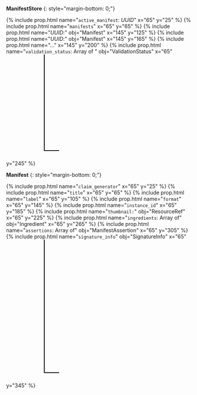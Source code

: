 
**ManifestStore**
{: style="margin-bottom: 0;"}

<div style="position: relative;" markdown="1" >
{% include prop.html name="<code>active_manifest</code>: <i>UUID</i>" x="65" y="25" %}
{% include prop.html name="<code>manifests</code>" x="65" y="65" %}
{% include prop.html name="<i>UUID</i>:" obj="Manifest" x="145" y="125" %}
{% include prop.html name="<i>UUID</i>:" obj="Manifest" x="145" y="165" %}
{% include prop.html name="..." x="145" y="200" %}
{% include prop.html name="<code>validation_status</code>: Array of " obj="ValidationStatus" x="65" y="245" %}

<svg height="300" width="300" style="margin-top: 0;">
  <polyline points="20,0 20,260 60,260" 
  style="fill:none;stroke:black;stroke-width:2" /> <!-- Large "L -->
  
  <polyline points="20,40 60,40" 
  style="fill:none;stroke:black;stroke-width:2" /> <!-- 1st horiz from large "L" -->

  <polyline points="20,80 60,80" 
  style="fill:none;stroke:black;stroke-width:2" /> <!-- 2d horiz from large "L" -->


   <polyline points="100,100 100,220 100,220, 140,220" 
  style="fill:none;stroke:black;stroke-width:2" /> <!-- Small "L -->

  <polyline points="100,140 140,140" 
  style="fill:none;stroke:black;stroke-width:2" /> <!-- 1st horiz from small "L" -->

  <polyline points="100,180 140,180" 
  style="fill:none;stroke:black;stroke-width:2" /> <!-- 2d horiz from small "L" -->
</svg>
</div>

**Manifest**
{: style="margin-bottom: 0;"}

<div style="position: relative;" markdown="1" >
{% include prop.html name="<code>claim_generator</code>" x="65" y="25" %}
{% include prop.html name="<code>title</code>" x="65" y="65" %}
{% include prop.html name="<code>label</code>" x="65" y="105" %}
{% include prop.html name="<code>format</code>" x="65" y="145" %}
{% include prop.html name="<code>instance_id</code>" x="65" y="185" %}
{% include prop.html name="<code>thumbnail:</code>" obj="ResourceRef" x="65" y="225" %}
{% include prop.html name="<code>ingredients</code>: Array of" obj="Ingredient" x="65" y="265" %}
{% include prop.html name="<code>assertions</code>: Array of" obj="ManifestAssertion" x="65" y="305" %}
{% include prop.html name="<code>signature_info</code>" obj="SignatureInfo" x="65" y="345" %}

<svg height="400" width="300" style="margin-top: 0;">
  <polyline points="20,0 20,360 60,360" 
  style="fill:none;stroke:black;stroke-width:2" /> <!-- Large "L -->
  
  <polyline points="20,40 60,40" 
  style="fill:none;stroke:black;stroke-width:2" /> <!-- 1st horiz from large "L" -->

  <polyline points="20,80 60,80" 
  style="fill:none;stroke:black;stroke-width:2" /> <!-- 2d horiz from large "L" -->

  <polyline points="20,120 60,120" 
  style="fill:none;stroke:black;stroke-width:2" />

  <polyline points="20,160 60,160" 
  style="fill:none;stroke:black;stroke-width:2" />

  <polyline points="20,200 60,200" 
  style="fill:none;stroke:black;stroke-width:2" />

  <polyline points="20,240 60,240" 
  style="fill:none;stroke:black;stroke-width:2" />

  <polyline points="20,280 60,280" 
  style="fill:none;stroke:black;stroke-width:2" />

  <polyline points="20,320 60,320" 
  style="fill:none;stroke:black;stroke-width:2" />
</svg>
</div>


